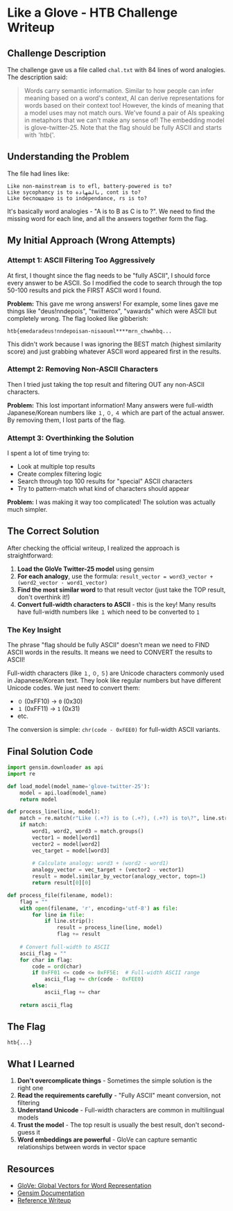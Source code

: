 # Like a Glove - HTB Challenge Writeup

## Challenge Description

The challenge gave us a file called `chal.txt` with 84 lines of word analogies. The description said:

> Words carry semantic information. Similar to how people can infer meaning based on a word's context, AI can derive representations for words based on their context too! However, the kinds of meaning that a model uses may not match ours. We've found a pair of AIs speaking in metaphors that we can't make any sense of! The embedding model is glove-twitter-25. Note that the flag should be fully ASCII and starts with 'htb{'.

## Understanding the Problem

The file had lines like:
```
Like non-mainstream is to efl, battery-powered is to?
Like sycophancy is to بالشهادة, cont is to?
Like беспощадно is to indépendance, rs is to?
```

It's basically word analogies - "A is to B as C is to ?". We need to find the missing word for each line, and all the answers together form the flag.

## My Initial Approach (Wrong Attempts)

### Attempt 1: ASCII Filtering Too Aggressively

At first, I thought since the flag needs to be "fully ASCII", I should force every answer to be ASCII. So I modified the code to search through the top 50-100 results and pick the FIRST ASCII word I found.

**Problem:** This gave me wrong answers! For example, some lines gave me things like "deus!nndepois", "twiitterox", "vawards" which were ASCII but completely wrong. The flag looked like gibberish:
```
htb{emedaradeus!nndepoisan-nisaouml****mrn_chwwhbq...
```

This didn't work because I was ignoring the BEST match (highest similarity score) and just grabbing whatever ASCII word appeared first in the results.

### Attempt 2: Removing Non-ASCII Characters

Then I tried just taking the top result and filtering OUT any non-ASCII characters. 

**Problem:** This lost important information! Many answers were full-width Japanese/Korean numbers like `１`, `０`, `４` which are part of the actual answer. By removing them, I lost parts of the flag.

### Attempt 3: Overthinking the Solution

I spent a lot of time trying to:
- Look at multiple top results
- Create complex filtering logic
- Search through top 100 results for "special" ASCII characters
- Try to pattern-match what kind of characters should appear

**Problem:** I was making it way too complicated! The solution was actually much simpler.

## The Correct Solution

After checking the official writeup, I realized the approach is straightforward:

1. **Load the GloVe Twitter-25 model** using gensim
2. **For each analogy**, use the formula: `result_vector = word3_vector + (word2_vector - word1_vector)`
3. **Find the most similar word** to that result vector (just take the TOP result, don't overthink it!)
4. **Convert full-width characters to ASCII** - this is the key! Many results have full-width numbers like `１` which need to be converted to `1`

### The Key Insight

The phrase "flag should be fully ASCII" doesn't mean we need to FIND ASCII words in the results. It means we need to CONVERT the results to ASCII! 

Full-width characters (like `１`, `０`, `５`) are Unicode characters commonly used in Japanese/Korean text. They look like regular numbers but have different Unicode codes. We just need to convert them:
- `０` (0xFF10) → `0` (0x30)
- `１` (0xFF11) → `1` (0x31)
- etc.

The conversion is simple: `chr(code - 0xFEE0)` for full-width ASCII variants.

## Final Solution Code

```python
import gensim.downloader as api
import re

def load_model(model_name='glove-twitter-25'):
    model = api.load(model_name)
    return model

def process_line(line, model):
    match = re.match(r"Like (.+?) is to (.+?), (.+?) is to\?", line.strip())
    if match:
        word1, word2, word3 = match.groups()
        vector1 = model[word1]
        vector2 = model[word2]
        vec_target = model[word3]
        
        # Calculate analogy: word3 + (word2 - word1)
        analogy_vector = vec_target + (vector2 - vector1)
        result = model.similar_by_vector(analogy_vector, topn=1)
        return result[0][0]

def process_file(filename, model):
    flag = ""
    with open(filename, 'r', encoding='utf-8') as file:
        for line in file:
            if line.strip():
                result = process_line(line, model)
                flag += result
    
    # Convert full-width to ASCII
    ascii_flag = ""
    for char in flag:
        code = ord(char)
        if 0xFF01 <= code <= 0xFF5E:  # Full-width ASCII range
            ascii_flag += chr(code - 0xFEE0)
        else:
            ascii_flag += char
    
    return ascii_flag
```

## The Flag

```
htb{...}
```

## What I Learned

1. **Don't overcomplicate things** - Sometimes the simple solution is the right one
2. **Read the requirements carefully** - "Fully ASCII" meant conversion, not filtering
3. **Understand Unicode** - Full-width characters are common in multilingual models
4. **Trust the model** - The top result is usually the best result, don't second-guess it
5. **Word embeddings are powerful** - GloVe can capture semantic relationships between words in vector space

## Resources

- [GloVe: Global Vectors for Word Representation](https://nlp.stanford.edu/projects/glove/)
- [Gensim Documentation](https://radimrehurek.com/gensim/)
- [Reference Writeup](https://a-z.fi/ctf-writeups/HTB-Like-A-Glove)
